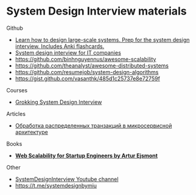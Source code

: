 # System Design Interview materials
Github
- [Learn how to design large-scale systems. Prep for the system design interview. Includes Anki flashcards.
](https://github.com/donnemartin/system-design-primer)
- [System design interview for IT companies
](https://github.com/checkcheckzz/system-design-interview)
- https://github.com/binhnguyennus/awesome-scalability
- https://github.com/theanalyst/awesome-distributed-systems
- https://github.com/resumejob/system-design-algorithms
- https://gist.github.com/vasanthk/485d1c25737e8e72759f


Courses
- [Grokking System Design Interview](https://www.educative.io/courses/grokking-the-system-design-interview)

Articles
- [Обработка распределенных транзакций в микросервисной архитектуре](https://habr.com/ru/company/piter/blog/522366/)

Books
- **[Web Scalability for Startup Engineers
by Artur Ejsmont](https://www.goodreads.com/book/show/23615147-web-scalability-for-startup-engineers)**

Other
- [SystemDesignInterview Youtube channel](https://www.youtube.com/c/SystemDesignInterview)
- https://t.me/systemdesignbymiu
